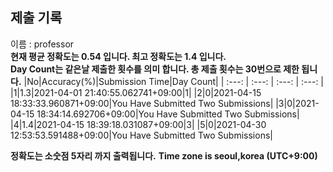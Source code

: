 


  
## 제출 기록  
이름 : professor  
**현재 평균 정확도는 0.54 입니다. 최고 정확도는 1.4 입니다.**  
**Day Count는 같은날 제출한 횟수를 의미 합니다. 총 제출 횟수는 30번으로 제한 됩니다.**
|No|Accuracy(%)|Submission Time|Day Count|
| :---: | :---: | :---: | :---: |
|1|1.3|2021-04-01 21:40:55.062741+09:00|1|
|2|0|2021-04-15 18:33:33.960871+09:00|You Have Submitted Two Submissions|
|3|0|2021-04-15 18:34:14.692706+09:00|You Have Submitted Two Submissions|
|4|1.4|2021-04-15 18:39:18.031087+09:00|3|
|5|0|2021-04-30 12:53:53.591488+09:00|You Have Submitted Two Submissions|


**정확도는 소숫점 5자리 까지 출력됩니다.**
**Time zone is seoul,korea (UTC+9:00)**
